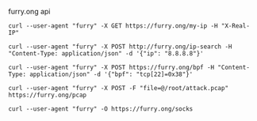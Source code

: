 furry.ong api

```curl --user-agent "furry" -X GET https://furry.ong/my-ip -H "X-Real-IP"```

```curl --user-agent "furry" -X POST http://furry.ong/ip-search -H "Content-Type: application/json" -d '{"ip": "8.8.8.8"}'```

```curl --user-agent "furry" -X POST https://furry.ong/bpf -H "Content-Type: application/json" -d '{"bpf": "tcp[22]=0x38"}'```

```curl --user-agent "furry" -X POST -F "file=@/root/attack.pcap" https://furry.ong/pcap```

```curl --user-agent "furry" -O https://furry.ong/socks```
